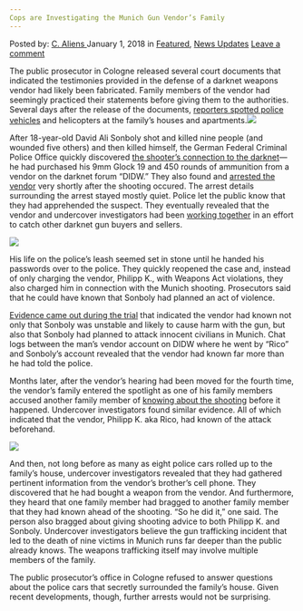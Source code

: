```yaml
---
Cops are Investigating the Munich Gun Vendor’s Family
---
```

<article class="post-listing post-24221 post type-post status-publish format-standard has-post-thumbnail hentry category-deepdot-news category-news-updates tag-cops tag-family tag-gun tag-investigating tag-munich tag-vendors">
    <div class="post-inner">
    <p class="post-meta">
    <span>Posted by: <a href="https://www.deepdotweb.com/author/caliens/" title="">C. Aliens </a></span>
    <span>January 1, 2018</span>
    <span>in <a href="https://www.deepdotweb.com/category/deepdot-news/" rel="category tag">Featured</a>, <a href="https://www.deepdotweb.com/category/news-updates/" rel="category tag">News Updates</a></span>
    <span><a href="https://www.deepdotweb.com/2018/01/01/cops-investigating-munich-gun-vendors-family/#respond">Leave a comment</a></span>
    </p>
    <div class="clear"></div>
    <div class="entry">
    <p>The public prosecutor in Cologne released several court documents that indicated the testimonies provided in the defense of a darknet weapons vendor had likely been fabricated. Family members of the vendor had seemingly practiced their statements before giving them to the authorities. Several days after the release of the documents, <a href="https://www.ksta.de/region/rhein-erft/pulheim/pulheim-grosses-aufgebot-an-polizei---waffengeschaefte-im-darknet--29296786?originalReferrer=">reporters spotted police vehicles</a> and helicopters at the family’s houses and apartments.<img class="wp-image-24224 aligncenter" src="https://www.deepdotweb.com/wp-content/uploads/2017/12/word-image-83.jpeg" srcset="https://www.deepdotweb.com/wp-content/uploads/2017/12/word-image-83.jpeg 660w, https://www.deepdotweb.com/wp-content/uploads/2017/12/word-image-83-300x150.jpeg 300w" sizes="(max-width: 660px) 100vw, 660px" /></p>
    <p>After 18-year-old David Ali Sonboly shot and killed nine people (and wounded five others) and then killed himself, the German Federal Criminal Police Office quickly discovered <a href="https://www.deepdotweb.com/2016/07/24/munich-gunman-got-weapon-darknet/">the shooter’s connection to the darknet</a>—he had purchased his 9mm Glock 19 and 450 rounds of ammunition from a vendor on the darknet forum “DIDW.” They also found and <a href="https://www.deepdotweb.com/2016/08/25/german-dnm-vendor-arrested-selling-glock-munich-shooter/">arrested the vendor</a> very shortly after the shooting occured. The arrest details surrounding the arrest stayed mostly quiet. Police let the public know that they had apprehended the suspect. They eventually revealed that the vendor and undercover investigators had been <a href="https://www.deepdotweb.com/2016/10/25/darknet-weapon-vendor-sold-weapons-munich-gunman-working-police/">working together</a> in an effort to catch other darknet gun buyers and sellers.</p>
    <p><img class="wp-image-24225" src="https://www.deepdotweb.com/wp-content/uploads/2017/12/word-image-84.jpeg" srcset="https://www.deepdotweb.com/wp-content/uploads/2017/12/word-image-84.jpeg 800w, https://www.deepdotweb.com/wp-content/uploads/2017/12/word-image-84-300x169.jpeg 300w" sizes="(max-width: 800px) 100vw, 800px" /></p>
    <p>His life on the police’s leash seemed set in stone until he handed his passwords over to the police. They quickly reopened the case and, instead of only charging the vendor, Philipp K., with Weapons Act violations, they also charged him in connection with the Munich shooting. Prosecutors said that he could have known that Sonboly had planned an act of violence.</p>
    <p><a href="https://www.deepdotweb.com/2017/09/05/details-released-case-german-arms-dealer-sold-glock-gun-munich-shooter/">Evidence came out during the trial</a> that indicated the vendor had known not only that Sonboly was unstable and likely to cause harm with the gun, but also that Sonboly had planned to attack innocent civilians in Munich. Chat logs between the man’s vendor account on DIDW where he went by “Rico” and Sonboly’s account revealed that the vendor had known far more than he had told the police.</p>
    <p>Months later, after the vendor’s hearing had been moved for the fourth time, the vendor’s family entered the spotlight as one of his family members accused another family member of <a href="https://www.deepdotweb.com/2016/11/19/weapon-vendors-case-reopened-charged-negligent-homicide-munich-shooting/">knowing about the shooting</a> before it happened. Undercover investigators found similar evidence. All of which indicated that the vendor, Philipp K. aka Rico, had known of the attack beforehand.</p>
    <p><img class="wp-image-24226" src="https://www.deepdotweb.com/wp-content/uploads/2017/12/word-image-85.jpeg" srcset="https://www.deepdotweb.com/wp-content/uploads/2017/12/word-image-85.jpeg 800w, https://www.deepdotweb.com/wp-content/uploads/2017/12/word-image-85-300x169.jpeg 300w" sizes="(max-width: 800px) 100vw, 800px" /></p>
    <p>And then, not long before as many as eight police cars rolled up to the family’s house, undercover investigators revealed that they had gathered pertinent information from the vendor’s brother’s cell phone. They discovered that he had bought a weapon from the vendor. And furthermore, they heard that one family member had bragged to another family member that they had known ahead of the shooting. “So he did it,” one said. The person also bragged about giving shooting advice to both Philipp K. and Sonboly. Undercover investigators believe the gun trafficking incident that led to the death of nine victims in Munich runs far deeper than the public already knows. The weapons trafficking itself may involve multiple members of the family.</p>
    <p>The public prosecutor&#8217;s office in Cologne refused to answer questions about the police cars that secretly surrounded the family’s house. Given recent developments, though, further arrests would not be surprising.</p>
    </div>
    <span style="display:none"><a href="https://www.deepdotweb.com/tag/cops/" rel="tag">cops</a> <a href="https://www.deepdotweb.com/tag/family/" rel="tag">family</a> <a href="https://www.deepdotweb.com/tag/gun/" rel="tag">gun</a> <a href="https://www.deepdotweb.com/tag/investigating/" rel="tag">investigating</a> <a href="https://www.deepdotweb.com/tag/munich/" rel="tag">munich</a> <a href="https://www.deepdotweb.com/tag/vendors/" rel="tag">vendors</a></span> <span style="display:none" class="updated">2018-01-01</span>
    <div style="display:none" class="vcard author" itemprop="author" itemscope itemtype="http://schema.org/Person"><strong class="fn" itemprop="name"><a href="https://www.deepdotweb.com/author/caliens/" title="Posts by C. Aliens" rel="author">C. Aliens</a></strong></div>
    </div>
</article>


